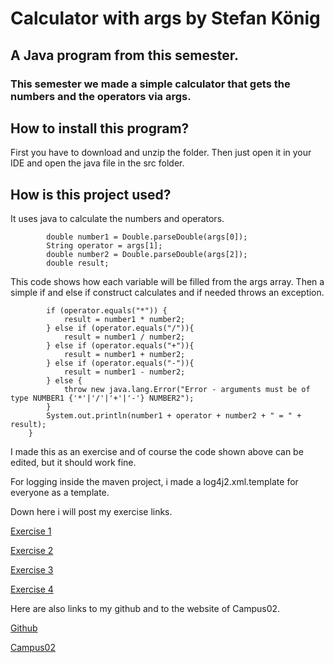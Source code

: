 # Calculator with args by Stefan König
## A Java program from this semester.

### This semester we made a simple calculator that gets the numbers and the operators via args.

## How to install this program?
First you have to download and unzip the folder. Then just open it in your IDE and open the java file in the src folder.

## How is this project used?
It uses java to calculate the numbers and operators.
````
        double number1 = Double.parseDouble(args[0]);
        String operator = args[1];
        double number2 = Double.parseDouble(args[2]);
        double result;
````
This code shows how each variable will be filled from the args array.
Then a simple if and else if construct calculates and if needed throws an exception.
````
        if (operator.equals("*")) {
            result = number1 * number2;
        } else if (operator.equals("/")){
            result = number1 / number2;
        } else if (operator.equals("+")){
            result = number1 + number2;
        } else if (operator.equals("-")){
            result = number1 - number2;
        } else {
            throw new java.lang.Error("Error - arguments must be of type NUMBER1 {'*'|'/'|'+'|'-'} NUMBER2");
        }
        System.out.println(number1 + operator + number2 + " = " + result);
    }
````

I made this as an exercise and of course the code shown above can be edited, but it should work fine.

For logging inside the maven project, i made a log4j2.xml.template for everyone as a template.


Down here i will post my exercise links.

[Exercise 1](exercise1.md)

[Exercise 2](exercise2.md)

[Exercise 3](exercise3.md)

[Exercise 4](exercise4.md)


Here are also links to my github and to the website of Campus02.

[Github](https://github.com/s50766)

[Campus02](https://www.campus02.at/)
